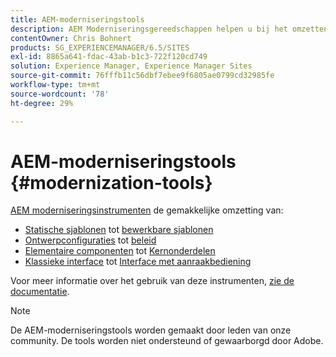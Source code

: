 ```yaml
---
title: AEM-moderniseringstools
description: AEM Moderniseringsgereedschappen helpen u bij het omzetten van uw oude AEM naar de nieuwste technologie
contentOwner: Chris Bohnert
products: SG_EXPERIENCEMANAGER/6.5/SITES
exl-id: 8865a641-fdac-43ab-b1c3-722f120cd749
solution: Experience Manager, Experience Manager Sites
source-git-commit: 76fffb11c56dbf7ebee9f6805ae0799cd32985fe
workflow-type: tm+mt
source-wordcount: '78'
ht-degree: 29%

---
```


# AEM-moderniseringstools {#modernization-tools}

[AEM moderniseringsinstrumenten](https://opensource.adobe.com/aem-modernize-tools/) de gemakkelijke omzetting van:

* [Statische sjablonen](page-templates-static.md) tot [bewerkbare sjablonen](page-templates-editable.md)
* [Ontwerpconfiguraties](page-templates-static.md) tot [beleid](page-templates-editable.md)
* [Elementaire componenten](/help/sites-authoring/default-components-foundation.md) tot [Kernonderdelen](https://experienceleague.adobe.com/docs/experience-manager-core-components/using/introduction.html)
* [Klassieke interface](website.md) tot [Interface met aanraakbediening](touch-ui-concepts.md)

Voor meer informatie over het gebruik van deze instrumenten, [zie de documentatie](https://opensource.adobe.com/aem-modernize-tools/).

>[!NOTE]
>
>De AEM-moderniseringstools worden gemaakt door leden van onze community. De tools worden niet ondersteund of gewaarborgd door Adobe.

